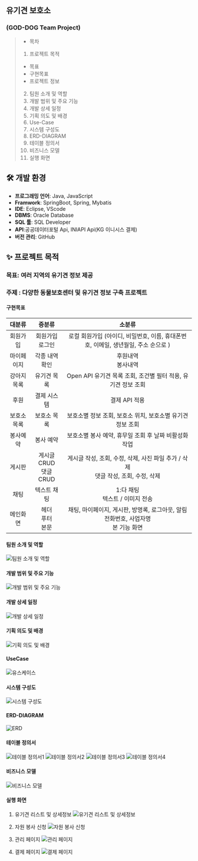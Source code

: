 ## 유기견 보호소
### (GOD-DOG Team Project)

>- 목차
>1. 프로젝트 목적
>   - 목표
>   - 구현목표
>   - 프로젝트 정보
>2. 팀원 소개 및 역할
>3. 개발 범위 및 주요 기능
>4. 개발 상세 일정 
>5. 기획 의도 및 배경
>6. Use-Case
>7. 시스템 구성도
>8. ERD-DIAGRAM
>9. 테이블 정의서
>10. 비즈니스 모델
>11. 실행 화면

## 🛠️ 개발 환경
- **프로그래밍 언어**: Java, JavaScript
- **Framwork**: SpringBoot, Spring, Mybatis
- **IDE**: Eclipse, VScode
- **DBMS**: Oracle Database
- **SQL 툴**: SQL Developer
- **API**:공공데이터포털 Api, INIAPI Api(KG 이니시스 결제)
- **버전 관리**: GitHub

## ✨ 프로젝트 목적
### 목표: 여러 지역의 유기견 정보 제공
### 주제 : 다양한 동물보호센터 및 유기견 정보 구축 프로젝트
#### 구현목표

|  대분류  |                         중분류                         |                                              소분류                                           |
|:-----:|:---------------------------------------------------:|:------------------------------------------------------------------------------------------:|
| 회원가입  |                    회원가입<br/>로그인                  |             로컬 회원가입 (아이디, 비밀번호, 이름, 휴대폰번호, 이메일, 생년월일, 주소 순으로 )         |
| 마이페이지 |                    각종 내역 확인<br/>                 |             후원내역<br/>봉사내역<br/>                                                             |
|  강아지목록  |                  유기견 목록                         |             Open API 유기견 목록 조회, 조건별 필터 적용, 유기견 정보 조회                            |
|  후원  |                        결제 시스템                        |             결제 API 적용                                                                         |
|  보호소목록  |                   보호소 목록                        |             보호소별 정보 조회, 보호소 위치, 보호소별 유기견 정보 조회                               |
|  봉사예약  |                     봉사 예약                          |             보호소별 봉사 예약, 휴무일 조회 후 날짜 비활성화 작업                                    |
|  게시판  |                      게시글 CRUD<br/>댓글 CRUD          |             게시글 작성, 조회, 수정, 삭제, 사진 파일 추가 / 삭제 <br/> 댓글 작성, 조회, 수정, 삭제     |
|  채팅   |                       텍스트 채팅                        |             1:다 채팅<br/>텍스트 / 이미지 전송                                                     |
| 메인화면  |                      헤더<br/>푸터<br/>본문	            |             채팅, 마이페이지, 게시판, 방명록, 로그아웃, 알림<br/>전화번호, 사업자명<br/>본 기능 화면  |

#### 팀원 소개 및 역할
![팀원 소개 및 역할](https://github.com/user-attachments/assets/5ef011fc-cffd-4cbf-9c20-2e3f7c023762)

#### 개발 범위 및 주요 기능
![개발 범위 및 주요 기능](https://github.com/user-attachments/assets/c7b57d71-980f-4002-b055-889b6c13bb96)

#### 개발 상세 일정
![개발 상세 일정](https://github.com/user-attachments/assets/5e27c111-1500-477b-89f6-e2b6d818a088)

#### 기획 의도 및 배경
![기획 의도 및 배경](https://github.com/user-attachments/assets/f8995030-a0aa-49a7-af8b-cd354a1bf703)

#### UseCase
![유스케이스](https://github.com/user-attachments/assets/5ac71890-1205-433e-84c3-4f625b812de5)

#### 시스템 구성도
![시스템 구성도](https://github.com/user-attachments/assets/127e4191-1cad-4014-bf53-5573f62b78da)

#### ERD-DIAGRAM
![ERD](https://github.com/user-attachments/assets/596656b1-2290-4f12-941a-77dc436aa929)

#### 테이블 정의서
![테이블 정의서1](https://github.com/user-attachments/assets/535c1720-b28d-49b0-a30d-babcd453737b)
![테이블 정의서2](https://github.com/user-attachments/assets/d5cca92d-6989-4958-9c15-f9d7242be02d)
![테이블 정의서3](https://github.com/user-attachments/assets/10680463-1332-42b0-a943-5c2c6a2f88b7)
![테이블 정의서4](https://github.com/user-attachments/assets/667df88f-8da0-4fbf-808d-3fad57cb9631)

#### 비즈니스 모델
![비즈니스 모델](https://github.com/user-attachments/assets/c2eb8033-41dc-4b94-a940-050f11dda055)

#### 실행 화면
1. 유기견 리스트 및 상세정보
![유기견 리스트 및 상세정보](https://github.com/user-attachments/assets/570e13be-e3fe-4e71-9222-0d5f075ca9d6)

2. 자원 봉사 신청
![자원 봉사 신청](https://github.com/user-attachments/assets/055c0232-4971-4de1-83df-3a41d0f81f35)

3. 관리 페이지 
![관리 페이지](https://github.com/user-attachments/assets/c9a3066c-7b01-43c3-a7e4-acccd70e78b1)

4. 결제 페이지
![결제 페이지](https://github.com/user-attachments/assets/2d8c78b5-ab85-4a21-b10d-b9c43cb605bc)

<br><br>
